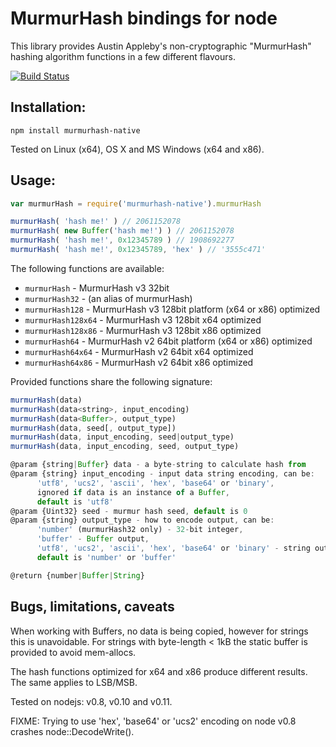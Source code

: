 MurmurHash bindings for node
============================

This library provides Austin Appleby's non-cryptographic "MurmurHash" hashing algorithm functions in a few different flavours.

[![Build Status][BS img]][Build Status]

Installation:
-------------

```
npm install murmurhash-native
```

Tested on Linux (x64), OS X and MS Windows (x64 and x86).

Usage:
------

```js
var murmurHash = require('murmurhash-native').murmurHash

murmurHash( 'hash me!' ) // 2061152078
murmurHash( new Buffer('hash me!') ) // 2061152078
murmurHash( 'hash me!', 0x12345789 ) // 1908692277
murmurHash( 'hash me!', 0x12345789, 'hex' ) // '3555c471'
```

The following functions are available:

* `murmurHash`       - MurmurHash v3 32bit
* `murmurHash32`     - (an alias of murmurHash)
* `murmurHash128`    - MurmurHash v3 128bit platform (x64 or x86) optimized 
* `murmurHash128x64` - MurmurHash v3 128bit x64 optimized
* `murmurHash128x86` - MurmurHash v3 128bit x86 optimized
* `murmurHash64`     - MurmurHash v2 64bit platform (x64 or x86) optimized
* `murmurHash64x64`  - MurmurHash v2 64bit x64 optimized
* `murmurHash64x86`  - MurmurHash v2 64bit x86 optimized

Provided functions share the following signature:

```js
murmurHash(data)
murmurHash(data<string>, input_encoding)
murmurHash(data<Buffer>, output_type)
murmurHash(data, seed[, output_type])
murmurHash(data, input_encoding, seed|output_type)
murmurHash(data, input_encoding, seed, output_type)

@param {string|Buffer} data - a byte-string to calculate hash from
@param {string} input_encoding - input data string encoding, can be:
      'utf8', 'ucs2', 'ascii', 'hex', 'base64' or 'binary',
      ignored if data is an instance of a Buffer,
      default is 'utf8'
@param {Uint32} seed - murmur hash seed, default is 0
@param {string} output_type - how to encode output, can be:
      'number' (murmurHash32 only) - 32-bit integer,
      'buffer' - Buffer output,
      'utf8', 'ucs2', 'ascii', 'hex', 'base64' or 'binary' - string output,
      default is 'number' or 'buffer'

@return {number|Buffer|String}
```

Bugs, limitations, caveats
--------------------------
When working with Buffers, no data is being copied, however for strings this is unavoidable.
For strings with byte-length < 1kB the static buffer is provided to avoid mem-allocs.

The hash functions optimized for x64 and x86 produce different results. The same applies to LSB/MSB.

Tested on nodejs: v0.8, v0.10 and v0.11.

FIXME: Trying to use 'hex', 'base64' or 'ucs2' encoding on node v0.8 crashes node::DecodeWrite().

[Build Status]: https://travis-ci.org/royaltm/node-murmurhash-native
[BS img]: https://travis-ci.org/royaltm/node-murmurhash-native.svg
